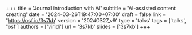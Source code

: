 +++
title = 'Journal introduction with AI'
subtitle = 'AI-assisted content creating'
date = '2024-03-26T19:47:00+07:00'
draft = false
link = 'https://osf.io/3s7kb'
version = '20240327_v9'
type = 'talks'
tags = ['talks', 'osf']
authors = ['viridi']
url = '3s7kb'
slides = ['3s7kb']
+++

